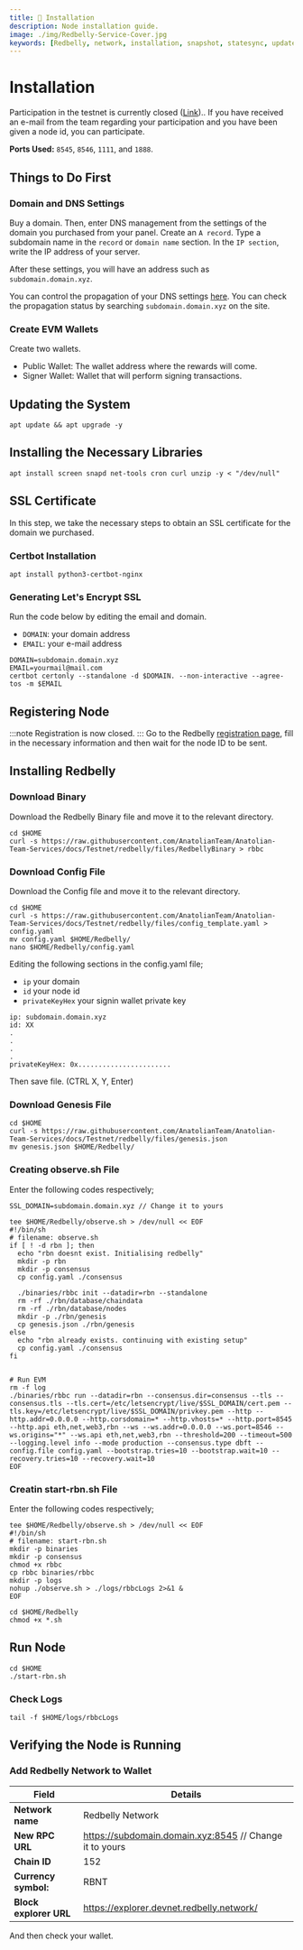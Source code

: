 ```yaml
---
title: 💾 Installation
description: Node installation guide.
image: ./img/Redbelly-Service-Cover.jpg
keywords: [Redbelly, network, installation, snapshot, statesync, update]
---
```


# Installation 
Participation in the testnet is currently closed ([Link](https://vine.redbelly.network/nds-node-running#apply)).. If you have received an e-mail from the team regarding your participation and you have been given a node id, you can participate.

**Ports Used:** `8545`, `8546`, `1111`, and `1888`.

## Things to Do First

### Domain and DNS Settings
Buy a domain. Then, enter DNS management from the settings of the domain you purchased from your panel. Create an `A record`. Type a subdomain name in the `record` or `domain name` section. In the `IP section`, write the IP address of your server.

After these settings, you will have an address such as `subdomain.domain.xyz`. 

You can control the propagation of your DNS settings [here](https://dnschecker.org/). You can check the propagation status by searching `subdomain.domain.xyz` on the site.

### Create EVM Wallets
Create two wallets.
* Public Wallet: The wallet address where the rewards will come.
* Signer Wallet: Wallet that will perform signing transactions.

## Updating the System
```shell
apt update && apt upgrade -y
```

## Installing the Necessary Libraries
```shell
apt install screen snapd net-tools cron curl unzip -y < "/dev/null"
```

## SSL Certificate
In this step, we take the necessary steps to obtain an SSL certificate for the domain we purchased.

### Certbot Installation

```shell
apt install python3-certbot-nginx
```

### Generating Let's Encrypt SSL
Run the code below by editing the email and domain.
* `DOMAIN`: your domain address
* `EMAIL`: your e-mail address
```shell
DOMAIN=subdomain.domain.xyz
EMAIL=yourmail@mail.com
certbot certonly --standalone -d $DOMAIN. --non-interactive --agree-tos -m $EMAIL
```

## Registering Node
:::note
Registration is now closed.
:::
Go to the Redbelly [registration page](https://vine.redbelly.network/nds-node-register), fill in the necessary information and then wait for the node ID to be sent.


## Installing Redbelly

### Download Binary
Download the Redbelly Binary file and move it to the relevant directory.
```shell
cd $HOME
curl -s https://raw.githubusercontent.com/AnatolianTeam/Anatolian-Team-Services/docs/Testnet/redbelly/files/RedbellyBinary > rbbc
```

### Download Config File
Download the Config file and move it to the relevant directory.
```shell
cd $HOME
curl -s https://raw.githubusercontent.com/AnatolianTeam/Anatolian-Team-Services/docs/Testnet/redbelly/files/config_template.yaml > config.yaml
mv config.yaml $HOME/Redbelly/
nano $HOME/Redbelly/config.yaml
```
Editing the following sections in the config.yaml file;
* `ip` your domain 
* `id` your node id
* `privateKeyHex` your signin wallet private key 
```shell
ip: subdomain.domain.xyz
id: XX
.
.
.
.
privateKeyHex: 0x.......................
```

Then save file. (CTRL X, Y, Enter)


### Download Genesis File
```shell
cd $HOME
curl -s https://raw.githubusercontent.com/AnatolianTeam/Anatolian-Team-Services/docs/Testnet/redbelly/files/genesis.json
mv genesis.json $HOME/Redbelly/
```


### Creating observe.sh File
Enter the following codes respectively;

```shell
SSL_DOMAIN=subdomain.domain.xyz // Change it to yours
```

```shell
tee $HOME/Redbelly/observe.sh > /dev/null << EOF
#!/bin/sh
# filename: observe.sh
if [ ! -d rbn ]; then
  echo "rbn doesnt exist. Initialising redbelly"
  mkdir -p rbn
  mkdir -p consensus
  cp config.yaml ./consensus

  ./binaries/rbbc init --datadir=rbn --standalone
  rm -rf ./rbn/database/chaindata
  rm -rf ./rbn/database/nodes
  mkdir -p ./rbn/genesis
  cp genesis.json ./rbn/genesis
else
  echo "rbn already exists. continuing with existing setup"
  cp config.yaml ./consensus
fi


# Run EVM
rm -f log
./binaries/rbbc run --datadir=rbn --consensus.dir=consensus --tls --consensus.tls --tls.cert=/etc/letsencrypt/live/$SSL_DOMAIN/cert.pem --tls.key=/etc/letsencrypt/live/$SSL_DOMAIN/privkey.pem --http --http.addr=0.0.0.0 --http.corsdomain=* --http.vhosts=* --http.port=8545 --http.api eth,net,web3,rbn --ws --ws.addr=0.0.0.0 --ws.port=8546 --ws.origins="*" --ws.api eth,net,web3,rbn --threshold=200 --timeout=500 --logging.level info --mode production --consensus.type dbft --config.file config.yaml --bootstrap.tries=10 --bootstrap.wait=10 --recovery.tries=10 --recovery.wait=10
EOF
```

### Creatin start-rbn.sh File
Enter the following codes respectively;

```shell
tee $HOME/Redbelly/observe.sh > /dev/null << EOF
#!/bin/sh
# filename: start-rbn.sh
mkdir -p binaries
mkdir -p consensus
chmod +x rbbc
cp rbbc binaries/rbbc
mkdir -p logs
nohup ./observe.sh > ./logs/rbbcLogs 2>&1 &
EOF
```

```shell
cd $HOME/Redbelly
chmod +x *.sh
```

## Run Node
```shell
cd $HOME
./start-rbn.sh
```

### Check Logs
```shell
tail -f $HOME/logs/rbbcLogs
```

## Verifying the Node is Running

### Add Redbelly Network to Wallet

| Field | Details |
| ------------ | ------------ |
| **Network name** | Redbelly Network |
| **New RPC URL** | https://subdomain.domain.xyz:8545 // Change it to yours |
| **Chain ID** | 152 |
| **Currency symbol:** | RBNT |
| **Block explorer URL** | https://explorer.devnet.redbelly.network/ |

And then check your wallet. 


